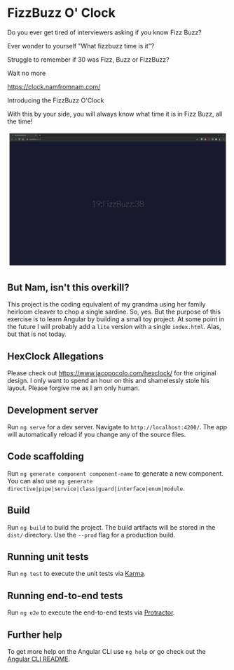 # FizzBuzz O' Clock

Do you ever get tired of interviewers asking if you know Fizz Buzz?

Ever wonder to yourself "What fizzbuzz time is it"?

Struggle to remember if 30 was Fizz, Buzz or FizzBuzz?

Wait no more

https://clock.namfromnam.com/

Introducing the FizzBuzz O'Clock

With this by your side, you will always know what time it is in Fizz Buzz, all the time!

![Screenshot](https://raw.githubusercontent.com/nhtranngoc/fizzbuzz-o-clock/master/src/screenshot.PNG)

## But Nam, isn't this overkill?

This project is the coding equivalent of my grandma using her family heirloom cleaver to chop a single sardine. So, yes. But the purpose of this exercise is to learn Angular by building a small toy project. At some point in the future I will probably add a `lite` version with a single `index.html`. Alas, but that is not today. 

## HexClock Allegations
Please check out https://www.jacopocolo.com/hexclock/ for the original design. I only want to spend an hour on this and shamelessly stole his layout. Please forgive me as I am only human.

## Development server

Run `ng serve` for a dev server. Navigate to `http://localhost:4200/`. The app will automatically reload if you change any of the source files.

## Code scaffolding

Run `ng generate component component-name` to generate a new component. You can also use `ng generate directive|pipe|service|class|guard|interface|enum|module`.

## Build

Run `ng build` to build the project. The build artifacts will be stored in the `dist/` directory. Use the `--prod` flag for a production build.

## Running unit tests

Run `ng test` to execute the unit tests via [Karma](https://karma-runner.github.io).

## Running end-to-end tests

Run `ng e2e` to execute the end-to-end tests via [Protractor](http://www.protractortest.org/).

## Further help

To get more help on the Angular CLI use `ng help` or go check out the [Angular CLI README](https://github.com/angular/angular-cli/blob/master/README.md).
